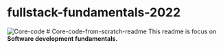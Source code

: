 # fullstack-fundamentals-2022
![Core-code](https://user-images.githubusercontent.com/109502959/180068652-17c363d8-9f97-4dca-a527-fd096a040a8e.png)  # Core-code-from-scratch-readme This readme is focus on **Software development fundamentals.**
